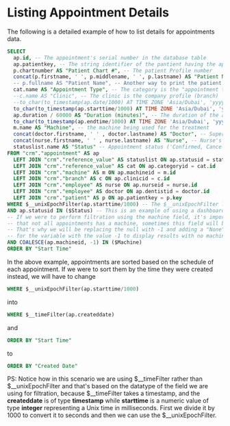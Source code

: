 # Listing Appointment Details
The following is a detailed example of how to list details for appointments data.

```sql
SELECT
  ap.id, -- The appointment's serial number in the database table
  ap.patientkey, -- The string identifier of the pantient having the appointment
  p.chartnumber AS "Patient Chart #", -- The patient Profile number
  concat(p.firstname, ' ', p.middlename, ' ', p.lastname) AS "Patient Name", The patient's full name
  -- p.fullname AS "Patient Name", -- Another way to print the patient's full name
  cat.name AS "Appointment Type", -- The category is the "appointment type"
  --c.name AS "Clinic", -- The clinic is the company profile (branch)
  --to_char(to_timestamp(ap.date/1000) AT TIME ZONE 'Asia/Dubai', 'yyyy-mm-dd hh:mi AM') AS "Appointment Date",
  to_char(to_timestamp(ap.starttime/1000) AT TIME ZONE 'Asia/Dubai', 'yyyy-mm-dd hh:mi AM') AS "Start Time",
  ap.duration / 60000 AS "Duration (minutes)", -- The duration of the appointment
  to_char(to_timestamp(ap.endtime/1000) AT TIME ZONE 'Asia/Dubai', 'yyyy-mm-dd hh:mi AM') AS "End Time",
  m.name AS "Machine", -- the machine being used for the treatment
  concat(doctor.firstname, ' ' , doctor.lastname) AS "Doctor", -- Supervisor's name
  concat(nurse.firstname, ' ' , nurse.lastname) AS "Nurse", -- Nurse's name
  statuslist.name AS "Status" -- Appointment status ('Confirmed, Canceled, Complete, etc..)
FROM "crm"."appointment" AS ap
  LEFT JOIN "crm"."reference_value" AS statuslist ON ap.statusid = statuslist.id
  LEFT JOIN "crm"."reference_value" AS cat ON ap.categoryid = cat.id
  LEFT JOIN "crm"."machine" AS m ON ap.machineid = m.id
  LEFT JOIN "crm"."branch" AS c ON ap.clinicid = c.id
  LEFT JOIN "crm"."employee" AS nurse ON ap.nurseid = nurse.id
  LEFT JOIN "crm"."employee" AS doctor ON ap.dentistid = doctor.id
  LEFT JOIN "crm"."patient" AS p ON ap.patientkey = p.key
WHERE $__unixEpochFilter(ap.starttime/1000) -- The $__unixEpochFilter lists results only within the time range selected in the dashboard
AND ap.statusid IN ($Status) -- This is an example of using a dashboard variable "$Status" to filter results based on a specific status select in the dashboard by the user
-- If we were to perform filtration using the machine field, it's important to notice
-- that not all appointments has a machine, sometimes this field will be null.
-- That's why we will be replacing the null with -1 and adding a "None" option
-- for the variable with the value -1 to display results with no machine .
AND COALESCE(ap.machineid, -1) IN ($Machine) 
ORDER BY "Start Time"
```

In the above example, appointments are sorted based on the schedule of each appointment. 
If we were to sort them by the time they were created instead, we will have to change 

```sql
WHERE $__unixEpochFilter(ap.starttime/1000)
```

into 

```sql
WHERE $__timeFilter(ap.createddate)
```

and

```sql
ORDER BY "Start Time"
```

to 

```sql
ORDER BY "Created Date"
```

PS: Notice how in this scenario we are using $\__timeFilter rather than $\__unixEpochFilter
and that's based on the datatype of the field we are using for filtration, because $\__timeFilter
takes a timestamp, and the **createddate** is of type **timestamp** while **starttime** is a numeric 
value of type **integer** representing a Unix time in milliseconds. First we divide it by 1000 to convert
it to seconds and then we can use the $\__unixEpochFilter.
